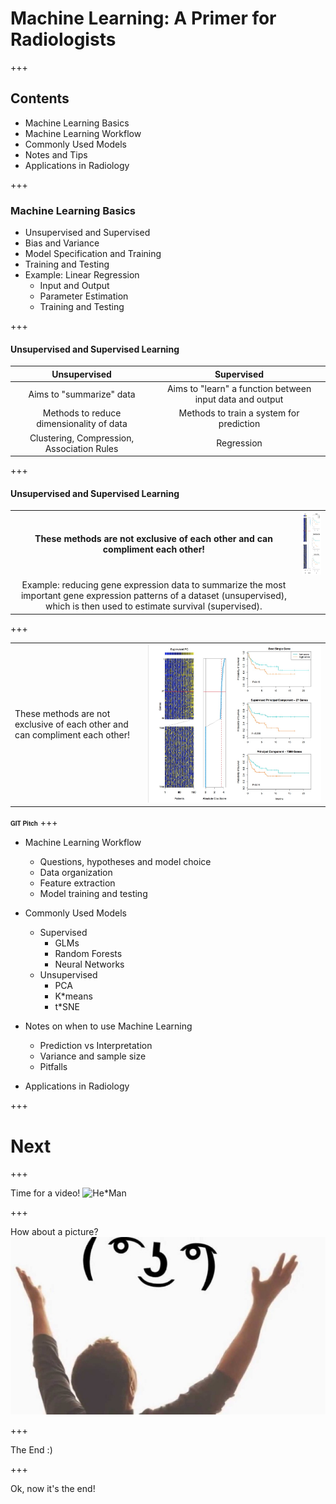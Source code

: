 # Machine Learning: A Primer for Radiologists

+++
## Contents

* Machine Learning Basics
* Machine Learning Workflow
* Commonly Used Models
* Notes and Tips
* Applications in Radiology

+++
### Machine Learning Basics
* Unsupervised and Supervised
* Bias and Variance
* Model Specification and Training
* Training and Testing
* Example: Linear Regression
  * Input and Output
  * Parameter Estimation
  * Training and Testing

+++
#### Unsupervised and Supervised Learning

| Unsupervised | Supervised |
| :-------------: | :-------------:|
| Aims to "summarize" data  | Aims to "learn" a function between input data and output |
| Methods to reduce dimensionality of data | Methods to train a system for prediction |
| Clustering, Compression, Association Rules | Regression |

+++
#### Unsupervised and Supervised Learning
| | |
| :-------------: | :-------------: |
| **These methods are not exclusive of each other and can compliment each other!**| <img src="assets/images/gene_expression_regression.jpg" width="100" height="100"/> |
| Example: reducing gene expression data to summarize the most important gene expression patterns of a dataset (unsupervised), which is then used to estimate survival (supervised). | |

+++
<table>
  <tr>
    <td>These methods are not exclusive of each other and can compliment each other!</td>
    <td rowspan="2"><img src="assets/images/gene_expression_regression.jpg"/></td>
  </tr>
  <tr>
  </tr>
</table>



<span style="font-family: Helvetica Neue; font-weight: bold;"><font size="1">GIT Pitch</font></span>
+++
* Machine Learning Workflow
  * Questions, hypotheses and model choice
  * Data organization
  * Feature extraction
  * Model training and testing

* Commonly Used Models
  * Supervised
    * GLMs
    * Random Forests
    * Neural Networks
  * Unsupervised
    * PCA
    * K*means
    * t*SNE

* Notes on when to use Machine Learning
  * Prediction vs Interpretation
  * Variance and sample size
  * Pitfalls

* Applications in Radiology


+++

# Next

+++

Time for a video!
![He*Man](https://www.youtube.com/embed/32FB*gYr49Y)

+++

How about a picture?
![Image](assets/images/lenny.png)

+++

The End :)


+++

Ok, now it's the end!
